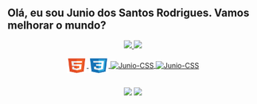 ## Olá, eu sou Junio dos Santos Rodrigues. Vamos melhorar o mundo?
<div align="center">
  <a href="https://github.com/RodJunio">
  <img height="150em" src="https://github-readme-stats.vercel.app/api?username=RodJunio&show_icons=true&theme=gruvbox&include_all_commits=true&count_private=true"/>
  <img height="150em" src="https://github-readme-stats.vercel.app/api/top-langs/?username=RodJunio&layout=compact&langs_count=7&theme=gruvbox"/>

  <div style="display: inline_block"><br>  
  <img align="center" alt="Junio-HTML" height="30" width="40" src="https://raw.githubusercontent.com/devicons/devicon/master/icons/html5/html5-original.svg">
  <img align="center" alt="Junio-CSS" height="30" width="40" src="https://raw.githubusercontent.com/devicons/devicon/master/icons/css3/css3-original.svg">
  <img align="center" alt="Junio-CSS" height="30" width="40" src="https://cdn.jsdelivr.net/gh/devicons/devicon/icons/csharp/csharp-original.svg">
  <img align="center" alt="Junio-CSS" height="30" width="40" src="https://cdn.jsdelivr.net/gh/devicons/devicon@v2.15.1/devicon.min.css">
  <link rel="stylesheet" href="https://cdn.jsdelivr.net/gh/devicons/devicon@v2.15.1/devicon.min.css">
  
  
  </div>
  
  ##
  
  <a href = "mailto:devjuniorodrigues@gmail.com"><img src="https://img.shields.io/badge/Gmail-D14836?style=for-the-badge&logo=gmail&logoColor=white" target="_blank"></a>
  <a href="https://www.linkedin.com/in/junio-dos-santos-rodrigues-1a3538212/" target="_blank"><img src="https://img.shields.io/badge/-LinkedIn-%230077B5?style=for-the-badge&logo=linkedin&logoColor=white" target="_blank"></a> 
